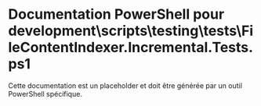 # Documentation PowerShell pour development\scripts\testing\tests\FileContentIndexer.Incremental.Tests.ps1

Cette documentation est un placeholder et doit être générée par un outil PowerShell spécifique.
